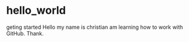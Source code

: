 # hello_world
geting started
Hello my name is christian am learning how to work with GitHub. Thank.
